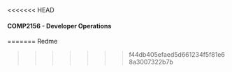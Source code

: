 <<<<<<< HEAD
#### COMP2156 - Developer Operations
=======
Redme
>>>>>>> f44db405efaed5d661234f5f81e68a3007322b7b
